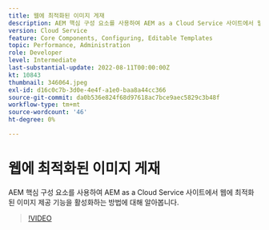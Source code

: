```yaml
---
title: 웹에 최적화된 이미지 게재
description: AEM 핵심 구성 요소를 사용하여 AEM as a Cloud Service 사이트에서 웹에 최적화된 이미지 제공 기능을 활성화하는 방법에 대해 알아봅니다.
version: Cloud Service
feature: Core Components, Configuring, Editable Templates
topic: Performance, Administration
role: Developer
level: Intermediate
last-substantial-update: 2022-08-11T00:00:00Z
kt: 10843
thumbnail: 346064.jpeg
exl-id: d16c0c7b-3d0e-4e4f-a1e0-baa8a44cc366
source-git-commit: da0b536e824f68d97618ac7bce9aec5829c3b48f
workflow-type: tm+mt
source-wordcount: '46'
ht-degree: 0%

---
```


# 웹에 최적화된 이미지 게재

AEM 핵심 구성 요소를 사용하여 AEM as a Cloud Service 사이트에서 웹에 최적화된 이미지 제공 기능을 활성화하는 방법에 대해 알아봅니다.

>[!VIDEO](https://video.tv.adobe.com/v/346064?quality=12&learn=on)
